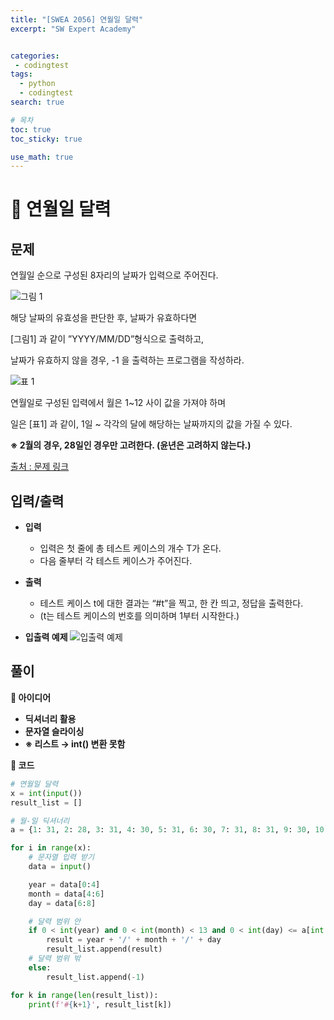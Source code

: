 ```yaml
---
title: "[SWEA 2056] 연월일 달력"
excerpt: "SW Expert Academy"


categories:
 - codingtest
tags:
  - python
  - codingtest
search: true

# 목차
toc: true  
toc_sticky: true 

use_math: true
---
```

# 🦥 연월일 달력

## 문제  
연월일 순으로 구성된 8자리의 날짜가 입력으로 주어진다.  
 
![그림 1](https://github.com/user-attachments/assets/01fd0d8a-fd62-4a81-a313-5a22a854c1ea)  


해당 날짜의 유효성을 판단한 후, 날짜가 유효하다면  

[그림1] 과 같이 ”YYYY/MM/DD”형식으로 출력하고,  

날짜가 유효하지 않을 경우, -1 을 출력하는 프로그램을 작성하라.  

![표 1](https://github.com/user-attachments/assets/4c3e899e-83f5-4484-8d21-dcf4ff3ee342)  

연월일로 구성된 입력에서 월은 1~12 사이 값을 가져야 하며  

일은 [표1] 과 같이, 1일 ~ 각각의 달에 해당하는 날짜까지의 값을 가질 수 있다.  

**※ 2월의 경우, 28일인 경우만 고려한다. (윤년은 고려하지 않는다.)**    
  
[출처 : 문제 링크](https://swexpertacademy.com/main/code/problem/problemDetail.do?problemLevel=1&contestProbId=AV5QLkdKAz4DFAUq&categoryId=AV5QLkdKAz4DFAUq&categoryType=CODE&problemTitle=&orderBy=PASS_RATE&selectCodeLang=PYTHON&select-1=1&pageSize=10&pageIndex=2)

## 입력/출력
- **입력**  
    - 입력은 첫 줄에 총 테스트 케이스의 개수 T가 온다.
    - 다음 줄부터 각 테스트 케이스가 주어진다.

- **출력**
    - 테스트 케이스 t에 대한 결과는 “#t”을 찍고, 한 칸 띄고, 정답을 출력한다.
    - (t는 테스트 케이스의 번호를 의미하며 1부터 시작한다.)

- **입출력 예제**
    ![입출력 예제](https://github.com/user-attachments/assets/741c2a40-d2c8-40f8-abba-44ad91b22e81)

## 풀이
**🔎 아이디어**
  - **딕셔너리 활용**
  - **문자열 슬라이싱**
  - **※ 리스트 → int() 변환 못함**

**🔎 코드**
```python
# 연월일 달력
x = int(input())
result_list = []

# 월-일 딕셔너리
a = {1: 31, 2: 28, 3: 31, 4: 30, 5: 31, 6: 30, 7: 31, 8: 31, 9: 30, 10: 31, 11: 30, 12: 31}

for i in range(x):
    # 문자열 입력 받기
    data = input()

    year = data[0:4]
    month = data[4:6]
    day = data[6:8]

    # 달력 범위 안
    if 0 < int(year) and 0 < int(month) < 13 and 0 < int(day) <= a[int(month)]:
        result = year + '/' + month + '/' + day
        result_list.append(result)
    # 달력 범위 밖
    else:
        result_list.append(-1)

for k in range(len(result_list)):
    print(f'#{k+1}', result_list[k])
```